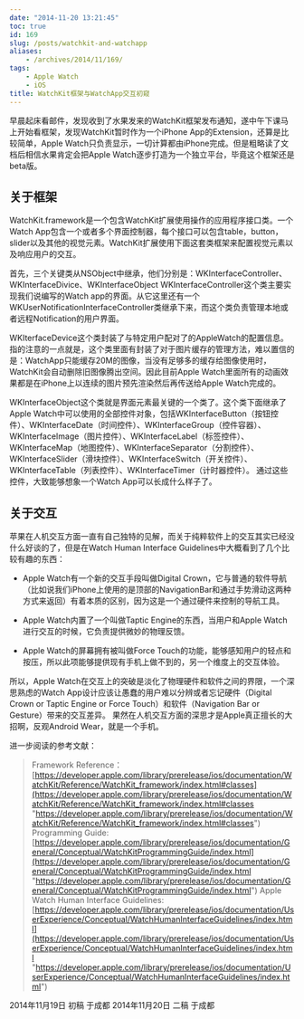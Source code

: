 ```yaml
---
date: "2014-11-20 13:21:45"
toc: true
id: 169
slug: /posts/watchkit-and-watchapp
aliases:
    - /archives/2014/11/169/
tags:
    - Apple Watch
    - iOS
title: WatchKit框架与WatchApp交互初窥
---
```


早晨起床看邮件，发现收到了水果发来的WatchKit框架发布通知，遂中午下课马上开始看框架，发现WatchKit暂时作为一个iPhone App的Extension，还算是比较简单，Apple Watch只负责显示，一切计算都由iPhone完成。但是粗略读了文档后相信水果肯定会把Apple Watch逐步打造为一个独立平台，毕竟这个框架还是beta版。

<!--more-->

## **关于框架**

WatchKit.framework是一个包含WatchKit扩展使用操作的应用程序接口类。一个Watch App包含一个或者多个界面控制器，每个接口可以包含table，button，slider以及其他的视觉元素。WatchKit扩展使用下面这套类框架来配置视觉元素以及响应用户的交互。

首先，三个关键类从NSObject中继承，他们分别是：WKInterfaceController、WKInterfaceDivice、WKInterfaceObject
WKInterfaceController这个类主要实现我们说编写的Watch app的界面。从它这里还有一个WKUserNotificationInterfaceController类继承下来，而这个类负责管理本地或者远程Notification的用户界面。

WKIterfaceDevice这个类封装了与特定用户配对了的AppleWatch的配置信息。指的注意的一点就是，这个类里面有封装了对于图片缓存的管理方法，难以置信的是：WatchApp只能缓存20M的图像，当没有足够多的缓存给图像使用时，WatchKit会自动删除旧图像腾出空间。因此目前Apple Watch里面所有的动画效果都是在iPhone上以连续的图片预先渲染然后再传送给Apple Watch完成的。

WKInterfaceObject这个类就是界面元素最关键的一个类了。这个类下面继承了Apple Watch中可以使用的全部控件对象，包括WKInterfaceButton（按钮控件）、WKInterfaceDate（时间控件）、WKInterfaceGroup（控件容器）、WKInterfaceImage（图片控件）、WKInterfaceLabel（标签控件）、WKInterfaceMap（地图控件）、WKInterfaceSeparator（分割控件）、WKInterfaceSlider（滑块控件）、WKInterfaceSwitch（开关控件）、WKInterfaceTable（列表控件）、WKInterfaceTimer（计时器控件）。
通过这些控件，大致能够想象一个Watch App可以长成什么样子了。

## **关于交互**

苹果在人机交互方面一直有自己独特的见解，而关于纯粹软件上的交互其实已经没什么好谈的了，但是在Watch Human Interface Guidelines中大概看到了几个比较有趣的东西：

- Apple Watch有一个新的交互手段叫做Digital Crown，它与普通的软件导航（比如说我们iPhone上使用的是顶部的NavigationBar和通过手势滑动这两种方式来返回）有着本质的区别，因为这是一个通过硬件来控制的导航工具。

- Apple Watch内置了一个叫做Taptic Engine的东西，当用户和Apple Watch进行交互的时候，它负责提供微妙的物理反馈。

- Apple Watch的屏幕拥有被叫做Force Touch的功能，能够感知用户的轻点和按压，所以此项能够提供现有手机上做不到的，另一个维度上的交互体验。

所以，Apple Watch在交互上的突破是淡化了物理硬件和软件之间的界限，一个深思熟虑的Watch App设计应该让愚蠢的用户难以分辨或者忘记硬件（Digital Crown or Taptic Engine or Force Touch）和软件（Navigation Bar or Gesture）带来的交互差异。
果然在人机交互方面的深思才是Apple真正擅长的大招啊，反观Android Wear，就是一个手机。

进一步阅读的参考文献：

> Framework Reference：
[https://developer.apple.com/library/prerelease/ios/documentation/WatchKit/Reference/WatchKit_framework/index.html#classes](https://developer.apple.com/library/prerelease/ios/documentation/WatchKit/Reference/WatchKit_framework/index.html#classes "https://developer.apple.com/library/prerelease/ios/documentation/WatchKit/Reference/WatchKit_framework/index.html#classes")
> Programming Guide:
[https://developer.apple.com/library/prerelease/ios/documentation/General/Conceptual/WatchKitProgrammingGuide/index.html](https://developer.apple.com/library/prerelease/ios/documentation/General/Conceptual/WatchKitProgrammingGuide/index.html "https://developer.apple.com/library/prerelease/ios/documentation/General/Conceptual/WatchKitProgrammingGuide/index.html")
> Apple Watch Human Interface Guidelines:
[https://developer.apple.com/library/prerelease/ios/documentation/UserExperience/Conceptual/WatchHumanInterfaceGuidelines/index.html](https://developer.apple.com/library/prerelease/ios/documentation/UserExperience/Conceptual/WatchHumanInterfaceGuidelines/index.html "https://developer.apple.com/library/prerelease/ios/documentation/UserExperience/Conceptual/WatchHumanInterfaceGuidelines/index.html")

2014年11月19日 初稿 于成都
2014年11月20日 二稿 于成都